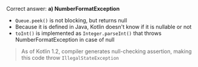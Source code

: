 Correct answer: **a) NumberFormatException**

* `Queue.peek()` is not blocking, but returns null
* Because it is defined in Java, Kotlin doesn't know if it is nullable or not
* `toInt()` is implemented as `Integer.parseInt()` that throws NumberFormatException in case of null

> As of Kotlin 1.2, compiler generates null-checking assertion,
> making this code throw `IllegalStateException`
